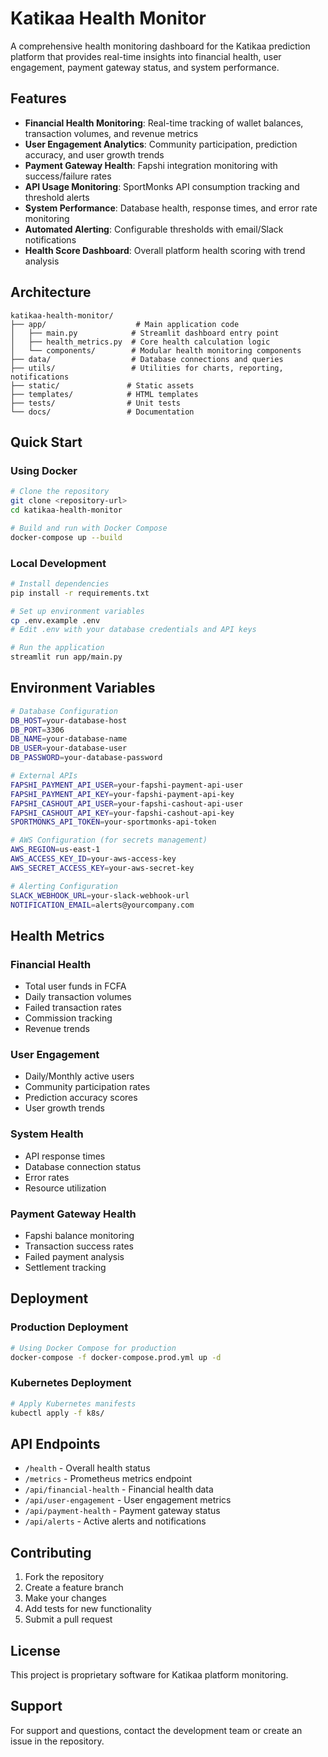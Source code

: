 # Katikaa Health Monitor

A comprehensive health monitoring dashboard for the Katikaa prediction platform that provides real-time insights into financial health, user engagement, payment gateway status, and system performance.

## Features

- **Financial Health Monitoring**: Real-time tracking of wallet balances, transaction volumes, and revenue metrics
- **User Engagement Analytics**: Community participation, prediction accuracy, and user growth trends
- **Payment Gateway Health**: Fapshi integration monitoring with success/failure rates
- **API Usage Monitoring**: SportMonks API consumption tracking and threshold alerts
- **System Performance**: Database health, response times, and error rate monitoring
- **Automated Alerting**: Configurable thresholds with email/Slack notifications
- **Health Score Dashboard**: Overall platform health scoring with trend analysis

## Architecture

```
katikaa-health-monitor/
├── app/                    # Main application code
│   ├── main.py            # Streamlit dashboard entry point
│   ├── health_metrics.py  # Core health calculation logic
│   └── components/        # Modular health monitoring components
├── data/                  # Database connections and queries
├── utils/                 # Utilities for charts, reporting, notifications
├── static/               # Static assets
├── templates/            # HTML templates
├── tests/                # Unit tests
└── docs/                 # Documentation
```

## Quick Start

### Using Docker

```bash
# Clone the repository
git clone <repository-url>
cd katikaa-health-monitor

# Build and run with Docker Compose
docker-compose up --build
```

### Local Development

```bash
# Install dependencies
pip install -r requirements.txt

# Set up environment variables
cp .env.example .env
# Edit .env with your database credentials and API keys

# Run the application
streamlit run app/main.py
```

## Environment Variables

```bash
# Database Configuration
DB_HOST=your-database-host
DB_PORT=3306
DB_NAME=your-database-name
DB_USER=your-database-user
DB_PASSWORD=your-database-password

# External APIs
FAPSHI_PAYMENT_API_USER=your-fapshi-payment-api-user
FAPSHI_PAYMENT_API_KEY=your-fapshi-payment-api-key
FAPSHI_CASHOUT_API_USER=your-fapshi-cashout-api-user
FAPSHI_CASHOUT_API_KEY=your-fapshi-cashout-api-key
SPORTMONKS_API_TOKEN=your-sportmonks-api-token

# AWS Configuration (for secrets management)
AWS_REGION=us-east-1
AWS_ACCESS_KEY_ID=your-aws-access-key
AWS_SECRET_ACCESS_KEY=your-aws-secret-key

# Alerting Configuration
SLACK_WEBHOOK_URL=your-slack-webhook-url
NOTIFICATION_EMAIL=alerts@yourcompany.com
```

## Health Metrics

### Financial Health
- Total user funds in FCFA
- Daily transaction volumes
- Failed transaction rates
- Commission tracking
- Revenue trends

### User Engagement
- Daily/Monthly active users
- Community participation rates
- Prediction accuracy scores
- User growth trends

### System Health
- API response times
- Database connection status
- Error rates
- Resource utilization

### Payment Gateway Health
- Fapshi balance monitoring
- Transaction success rates
- Failed payment analysis
- Settlement tracking

## Deployment

### Production Deployment

```bash
# Using Docker Compose for production
docker-compose -f docker-compose.prod.yml up -d
```

### Kubernetes Deployment

```bash
# Apply Kubernetes manifests
kubectl apply -f k8s/
```

## API Endpoints

- `/health` - Overall health status
- `/metrics` - Prometheus metrics endpoint
- `/api/financial-health` - Financial health data
- `/api/user-engagement` - User engagement metrics
- `/api/payment-health` - Payment gateway status
- `/api/alerts` - Active alerts and notifications

## Contributing

1. Fork the repository
2. Create a feature branch
3. Make your changes
4. Add tests for new functionality
5. Submit a pull request

## License

This project is proprietary software for Katikaa platform monitoring.

## Support

For support and questions, contact the development team or create an issue in the repository.
